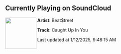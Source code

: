 ## Currently Playing on SoundCloud

[<img align="left" width="100" src="https://i1.sndcdn.com/avatars-3Nzy96YqmkETpFhT-LaFKfg-t500x500.jpg">](https://soundcloud.com/charleseiland45/caught-up-in-you-1)

**Artist**: Beat$treet 

**Track**: Caught Up In You

Last updated at 1/12/2025, 9:48:15 AM
